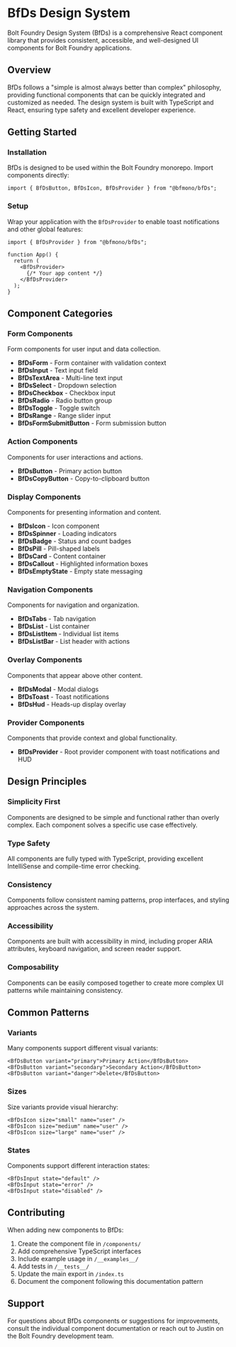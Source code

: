 # BfDs Design System

Bolt Foundry Design System (BfDs) is a comprehensive React component library
that provides consistent, accessible, and well-designed UI components for Bolt
Foundry applications.

## Overview

BfDs follows a "simple is almost always better than complex" philosophy,
providing functional components that can be quickly integrated and customized as
needed. The design system is built with TypeScript and React, ensuring type
safety and excellent developer experience.

## Getting Started

### Installation

BfDs is designed to be used within the Bolt Foundry monorepo. Import components
directly:

```tsx
import { BfDsButton, BfDsIcon, BfDsProvider } from "@bfmono/bfDs";
```

### Setup

Wrap your application with the `BfDsProvider` to enable toast notifications and
other global features:

```tsx
import { BfDsProvider } from "@bfmono/bfDs";

function App() {
  return (
    <BfDsProvider>
      {/* Your app content */}
    </BfDsProvider>
  );
}
```

## Component Categories

### Form Components

Form components for user input and data collection.

- **BfDsForm** - Form container with validation context
- **BfDsInput** - Text input field
- **BfDsTextArea** - Multi-line text input
- **BfDsSelect** - Dropdown selection
- **BfDsCheckbox** - Checkbox input
- **BfDsRadio** - Radio button group
- **BfDsToggle** - Toggle switch
- **BfDsRange** - Range slider input
- **BfDsFormSubmitButton** - Form submission button

### Action Components

Components for user interactions and actions.

- **BfDsButton** - Primary action button
- **BfDsCopyButton** - Copy-to-clipboard button

### Display Components

Components for presenting information and content.

- **BfDsIcon** - Icon component
- **BfDsSpinner** - Loading indicators
- **BfDsBadge** - Status and count badges
- **BfDsPill** - Pill-shaped labels
- **BfDsCard** - Content container
- **BfDsCallout** - Highlighted information boxes
- **BfDsEmptyState** - Empty state messaging

### Navigation Components

Components for navigation and organization.

- **BfDsTabs** - Tab navigation
- **BfDsList** - List container
- **BfDsListItem** - Individual list items
- **BfDsListBar** - List header with actions

### Overlay Components

Components that appear above other content.

- **BfDsModal** - Modal dialogs
- **BfDsToast** - Toast notifications
- **BfDsHud** - Heads-up display overlay

### Provider Components

Components that provide context and global functionality.

- **BfDsProvider** - Root provider component with toast notifications and HUD

## Design Principles

### Simplicity First

Components are designed to be simple and functional rather than overly complex.
Each component solves a specific use case effectively.

### Type Safety

All components are fully typed with TypeScript, providing excellent IntelliSense
and compile-time error checking.

### Consistency

Components follow consistent naming patterns, prop interfaces, and styling
approaches across the system.

### Accessibility

Components are built with accessibility in mind, including proper ARIA
attributes, keyboard navigation, and screen reader support.

### Composability

Components can be easily composed together to create more complex UI patterns
while maintaining consistency.

## Common Patterns

### Variants

Many components support different visual variants:

```tsx
<BfDsButton variant="primary">Primary Action</BfDsButton>
<BfDsButton variant="secondary">Secondary Action</BfDsButton>
<BfDsButton variant="danger">Delete</BfDsButton>
```

### Sizes

Size variants provide visual hierarchy:

```tsx
<BfDsIcon size="small" name="user" />
<BfDsIcon size="medium" name="user" />
<BfDsIcon size="large" name="user" />
```

### States

Components support different interaction states:

```tsx
<BfDsInput state="default" />
<BfDsInput state="error" />
<BfDsInput state="disabled" />
```

## Contributing

When adding new components to BfDs:

1. Create the component file in `/components/`
2. Add comprehensive TypeScript interfaces
3. Include example usage in `/__examples__/`
4. Add tests in `/__tests__/`
5. Update the main export in `/index.ts`
6. Document the component following this documentation pattern

## Support

For questions about BfDs components or suggestions for improvements, consult the
individual component documentation or reach out to Justin on the Bolt Foundry
development team.
